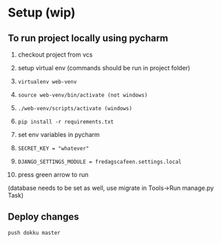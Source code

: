 # Setup (wip)

## To run project locally using pycharm

1. checkout project from vcs
2. setup virtual env (commands should be run in project folder)
  1. `virtualenv web-venv`
  2. `source web-venv/bin/activate (not windows)`
  3. `./web-venv/scripts/activate (windows)`
  4. `pip install -r requirements.txt`

3. set env variables in pycharm
  1. `SECRET_KEY = "whatever"`
  2. `DJANGO_SETTINGS_MODULE = fredagscafeen.settings.local`
  
4. press green arrow to run

(database needs to be set as well, use migrate in Tools->Run manage.py Task)

## Deploy changes

`push dokku master`